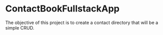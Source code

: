 # ContactBookFullstackApp
The objective of this project is to create a contact directory that will be a simple CRUD.
